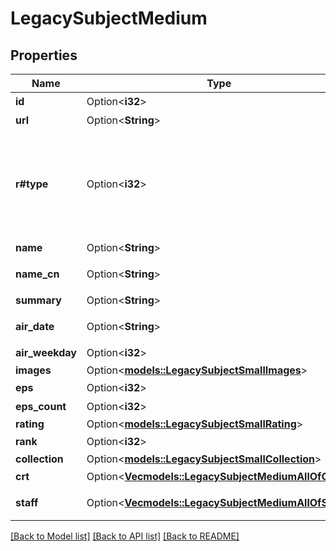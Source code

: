 # LegacySubjectMedium

## Properties

Name | Type | Description | Notes
------------ | ------------- | ------------- | -------------
**id** | Option<**i32**> | 条目 ID | [optional]
**url** | Option<**String**> | 条目地址 | [optional]
**r#type** | Option<**i32**> | 条目类型 - `1` 为 书籍 - `2` 为 动画 - `3` 为 音乐 - `4` 为 游戏 - `6` 为 三次元  没有 `5` | [optional]
**name** | Option<**String**> | 条目名称 | [optional]
**name_cn** | Option<**String**> | 条目中文名称 | [optional]
**summary** | Option<**String**> | 剧情简介 | [optional]
**air_date** | Option<**String**> | 放送开始日期 | [optional]
**air_weekday** | Option<**i32**> | 放送星期 | [optional]
**images** | Option<[**models::LegacySubjectSmallImages**](Legacy_SubjectSmall_images.md)> |  | [optional]
**eps** | Option<**i32**> | 话数 | [optional]
**eps_count** | Option<**i32**> | 话数 | [optional]
**rating** | Option<[**models::LegacySubjectSmallRating**](Legacy_SubjectSmall_rating.md)> |  | [optional]
**rank** | Option<**i32**> | 排名 | [optional]
**collection** | Option<[**models::LegacySubjectSmallCollection**](Legacy_SubjectSmall_collection.md)> |  | [optional]
**crt** | Option<[**Vec<models::LegacySubjectMediumAllOfCrt>**](Legacy_SubjectMedium_allOf_crt.md)> | 角色信息 | [optional]
**staff** | Option<[**Vec<models::LegacySubjectMediumAllOfStaff>**](Legacy_SubjectMedium_allOf_staff.md)> | 制作人员信息 | [optional]

[[Back to Model list]](../README.md#documentation-for-models) [[Back to API list]](../README.md#documentation-for-api-endpoints) [[Back to README]](../README.md)


